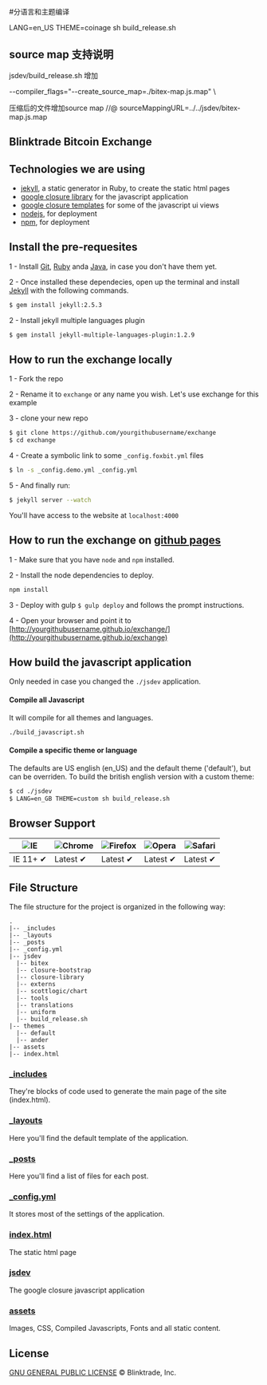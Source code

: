 #分语言和主题编译

LANG=en_US THEME=coinage sh build_release.sh

## source map 支持说明

jsdev/build_release.sh 增加

--compiler_flags="--create_source_map=./bitex-map.js.map" \

压缩后的文件增加source map
//@ sourceMappingURL=../../jsdev/bitex-map.js.map

## Blinktrade Bitcoin Exchange

## Technologies we are using
- [jekyll](http://jekyllrb.com/), a static generator in Ruby, to create the static html pages
- [google closure library](https://developers.google.com/closure/library/) for the javascript application 
- [google closure templates](https://developers.google.com/closure/templates/) for some of the javascript ui views
- [nodejs](https://nodejs.org), for deployment 
- [npm](https://www.npmjs.com/), for deployment

## Install the pre-requesites 
1 - Install [Git](http://git-scm.com/downloads), [Ruby](https://www.ruby-lang.org/pt/downloads/) anda [Java](https://java.com/download/index.jsp), in case you don't have them yet.

2 - Once installed these dependecies, open up the terminal and install [Jekyll](http://jekyllrb.com) with the following commands.

```sh
$ gem install jekyll:2.5.3
```

2 - Install jekyll multiple languages plugin
```sh
$ gem install jekyll-multiple-languages-plugin:1.2.9
```

## How to run the exchange locally 
1 - Fork the repo

2 - Rename it to `exchange` or any name you wish.  Let's use exchange for this example

3 - clone your new repo 
```sh
$ git clone https://github.com/yourgithubusername/exchange
$ cd exchange
```
4 - Create a symbolic link to some `_config.foxbit.yml` files
```sh
$ ln -s _config.demo.yml _config.yml
```
5 - And finally run:
```sh
$ jekyll server --watch
```

You'll have access to the website at `localhost:4000`

## How to run the exchange on [github pages](https://pages.github.com/)

1 - Make sure that you have `node` and `npm` installed.

2 - Install the node dependencies to deploy.
```sh
npm install
```
3 - Deploy with gulp `$ gulp deploy` and follows the prompt instructions.

4 - Open your browser and point it to [http://yourgithubusername.github.io/exchange/](http://yourgithubusername.github.io/exchange)


## How build the javascript application

Only needed in case you changed the `./jsdev` application.

#### Compile all Javascript

It will compile for all themes and languages.

```sh
./build_javascript.sh
```

#### Compile a specific theme or language
The defaults are US english (en_US) and the default theme ('default'), but can be overriden.
To build the british english version with a custom theme:

```sh
$ cd ./jsdev 
$ LANG=en_GB THEME=custom sh build_release.sh
```

## Browser Support

![IE](https://cloud.githubusercontent.com/assets/398893/3528325/20373e76-078e-11e4-8e3a-1cb86cf506f0.png "Internet Explorer") | ![Chrome](https://cloud.githubusercontent.com/assets/398893/3528328/23bc7bc4-078e-11e4-8752-ba2809bf5cce.png "Google Chrome") | ![Firefox](https://cloud.githubusercontent.com/assets/398893/3528329/26283ab0-078e-11e4-84d4-db2cf1009953.png "Firefox") | ![Opera](https://cloud.githubusercontent.com/assets/398893/3528330/27ec9fa8-078e-11e4-95cb-709fd11dac16.png "Opera") | ![Safari](https://cloud.githubusercontent.com/assets/398893/3528331/29df8618-078e-11e4-8e3e-ed8ac738693f.png "Safari")
--- | --- | --- | --- | --- |
IE 11+ ✔ | Latest ✔ | Latest ✔ | Latest ✔ | Latest ✔ |


## File Structure

The file structure for the project is organized in the following way:

```
.
|-- _includes
|-- _layouts
|-- _posts
|-- _config.yml
|-- jsdev
  |-- bitex
  |-- closure-bootstrap
  |-- closure-library
  |-- externs
  |-- scottlogic/chart
  |-- tools
  |-- translations
  |-- uniform
  |-- build_release.sh
|-- themes
  |-- default
  |-- ander
|-- assets
|-- index.html
```

### [_includes](https://github.com/blinktrade/frontend/tree/master/_includes)

They're blocks of code used to generate the main page of the site (index.html).

### [_layouts](https://github.com/blinktrade/frontend/tree/master/_layouts)

Here you'll find the default template of the application.

### [_posts](https://github.com/blinktrade/frontend/tree/master/_posts)

Here you'll find a list of files for each post.

### [_config.yml](https://github.com/blinktrade/frontend/tree/master/_config.yml)

It stores most of the settings of the application.

### [index.html](https://github.com/blinktrade/frontend/tree/master/index.html)

The static html page 

### [jsdev](https://github.com/blinktrade/frontend/tree/master/jsdev)

The google closure javascript application

### [assets](https://github.com/blinktrade/frontend/tree/master/assets)

Images, CSS, Compiled Javascripts, Fonts and all static content.


## License
[GNU GENERAL PUBLIC LICENSE](https://github.com/blinktrade/frontend/blob/master/LICENSE) © Blinktrade, Inc.
